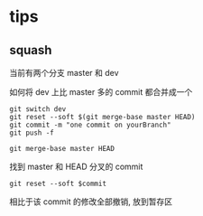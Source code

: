 # tips


## squash

当前有两个分支 master 和 dev

如何将 dev 上比 master 多的 commit 都合并成一个

```
git switch dev
git reset --soft $(git merge-base master HEAD)
git commit -m "one commit on yourBranch"
git push -f
```



```
git merge-base master HEAD
```

找到 master 和 HEAD 分叉的 commit

```
git reset --soft $commit
```

相比于该 commit 的修改全部撤销, 放到暂存区